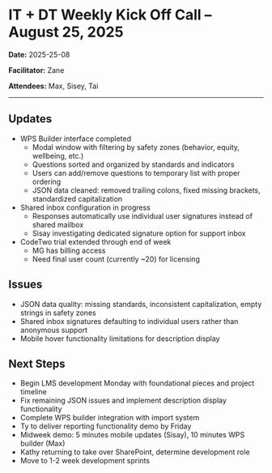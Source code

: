 # IT + DT Weekly Kick Off Call – August 25, 2025

**Date:** 2025-25-08

**Facilitator:** Zane

**Attendees:** Max, Sisey, Tai

---

## Updates

- WPS Builder interface completed
  - Modal window with filtering by safety zones (behavior, equity, wellbeing, etc.)
  - Questions sorted and organized by standards and indicators
  - Users can add/remove questions to temporary list with proper ordering
  - JSON data cleaned: removed trailing colons, fixed missing brackets, standardized capitalization
- Shared inbox configuration in progress
  - Responses automatically use individual user signatures instead of shared mailbox
  - Sisay investigating dedicated signature option for support inbox
- CodeTwo trial extended through end of week
  - MG has billing access
  - Need final user count (currently ~20) for licensing

## Issues

- JSON data quality: missing standards, inconsistent capitalization, empty strings in safety zones
- Shared inbox signatures defaulting to individual users rather than anonymous support
- Mobile hover functionality limitations for description display

## Next Steps

- Begin LMS development Monday with foundational pieces and project timeline
- Fix remaining JSON issues and implement description display functionality
- Complete WPS builder integration with import system
- Ty to deliver reporting functionality demo by Friday
- Midweek demo: 5 minutes mobile updates (Sisay), 10 minutes WPS builder (Max)
- Kathy returning to take over SharePoint, determine development role
- Move to 1-2 week development sprints
